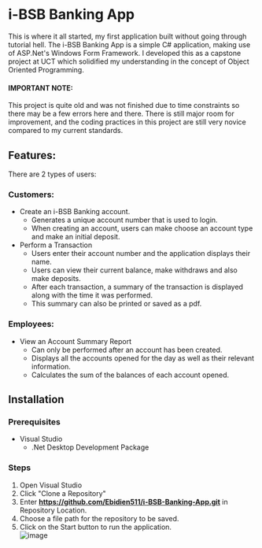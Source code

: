 # i-BSB Banking App

This is where it all started, my first application built without going through tutorial hell. The i-BSB Banking App is a simple  C# application, making use of ASP.Net's Windows Form Framework. I developed this as a capstone project at UCT which solidified my understanding in the concept of Object Oriented Programming. 
#### IMPORTANT NOTE: 
This project is quite old and was not finished due to time constraints so there may be a few errors here and there. There is still major room for improvement, and the coding practices in this project are still very novice compared to my current standards.

## Features:
There are 2 types of users:
### Customers:
- Create an i-BSB Banking account.
  - Generates a unique account number that is used to login.
  - When creating an account, users can make choose an account type and make an initial deposit.
- Perform a Transaction
  - Users enter their account number and the application displays their name.
  - Users can view their current balance, make withdraws and also make deposits.
  - After each transaction, a summary of the transaction is displayed along with the time it was performed.
  - This summary can also be printed or saved as a pdf.
### Employees:
- View an Account Summary Report
  - Can only be performed after an account has been created.
  - Displays all the accounts opened for the day as well as their relevant information.
  - Calculates the sum of the balances of each account opened.
## Installation
### Prerequisites
- Visual Studio
  - .Net Desktop Development Package
### Steps
1. Open Visual Studio
2. Click "Clone a Repository"
3. Enter **https://github.com/Ebidien511/i-BSB-Banking-App.git** in Repository Location.
4. Choose a file path for the repository to be saved.
5. Click on the Start button to run the application.  
   ![image](https://github.com/user-attachments/assets/34586746-b16e-427f-89cd-67ec441e94c2)


 
  
 
  

